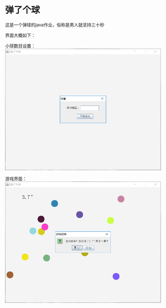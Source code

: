 # 弹了个球

这是一个弹球的java作业，俗称是男人就坚持三十秒

界面大概如下：

小球数目设置：
![](https://github.com/qxy65535/ballGame/blob/master/screenshoots/1.png)

游戏界面：
![](https://github.com/qxy65535/ballGame/blob/master/screenshoots/2.png)
